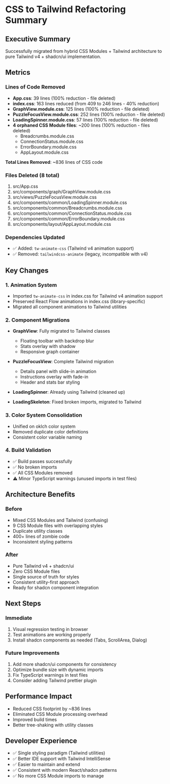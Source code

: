 # CSS to Tailwind Refactoring Summary

## Executive Summary
Successfully migrated from hybrid CSS Modules + Tailwind architecture to pure Tailwind v4 + shadcn/ui implementation.

## Metrics

### Lines of Code Removed
- **App.css**: 39 lines (100% reduction - file deleted)
- **index.css**: 163 lines reduced (from 409 to 246 lines - 40% reduction)
- **GraphView.module.css**: 125 lines (100% reduction - file deleted)
- **PuzzleFocusView.module.css**: 252 lines (100% reduction - file deleted)
- **LoadingSpinner.module.css**: 57 lines (100% reduction - file deleted)
- **4 orphaned CSS Module files**: ~200 lines (100% reduction - files deleted)
  - Breadcrumbs.module.css
  - ConnectionStatus.module.css
  - ErrorBoundary.module.css
  - AppLayout.module.css

**Total Lines Removed**: ~836 lines of CSS code

### Files Deleted (8 total)
1. src/App.css
2. src/components/graph/GraphView.module.css
3. src/views/PuzzleFocusView.module.css
4. src/components/common/LoadingSpinner.module.css
5. src/components/common/Breadcrumbs.module.css
6. src/components/common/ConnectionStatus.module.css
7. src/components/common/ErrorBoundary.module.css
8. src/components/layout/AppLayout.module.css

### Dependencies Updated
- ✅ Added: `tw-animate-css` (Tailwind v4 animation support)
- ✅ Removed: `tailwindcss-animate` (legacy, incompatible with v4)

## Key Changes

### 1. Animation System
- Imported `tw-animate-css` in index.css for Tailwind v4 animation support
- Preserved React Flow animations in index.css (library-specific)
- Migrated all component animations to Tailwind utilities

### 2. Component Migrations
- **GraphView**: Fully migrated to Tailwind classes
  - Floating toolbar with backdrop blur
  - Stats overlay with shadow
  - Responsive graph container
  
- **PuzzleFocusView**: Complete Tailwind migration
  - Details panel with slide-in animation
  - Instructions overlay with fade-in
  - Header and stats bar styling
  
- **LoadingSpinner**: Already using Tailwind (cleaned up)
- **LoadingSkeleton**: Fixed broken imports, migrated to Tailwind

### 3. Color System Consolidation
- Unified on oklch color system
- Removed duplicate color definitions
- Consistent color variable naming

### 4. Build Validation
- ✅ Build passes successfully
- ✅ No broken imports
- ✅ All CSS Modules removed
- ⚠️ Minor TypeScript warnings (unused imports in test files)

## Architecture Benefits

### Before
- Mixed CSS Modules and Tailwind (confusing)
- 9 CSS Module files with overlapping styles
- Duplicate utility classes
- 400+ lines of zombie code
- Inconsistent styling patterns

### After
- Pure Tailwind v4 + shadcn/ui
- Zero CSS Module files
- Single source of truth for styles
- Consistent utility-first approach
- Ready for shadcn component integration

## Next Steps

### Immediate
1. Visual regression testing in browser
2. Test animations are working properly
3. Install shadcn components as needed (Tabs, ScrollArea, Dialog)

### Future Improvements
1. Add more shadcn/ui components for consistency
2. Optimize bundle size with dynamic imports
3. Fix TypeScript warnings in test files
4. Consider adding Tailwind prettier plugin

## Performance Impact
- Reduced CSS footprint by ~836 lines
- Eliminated CSS Module processing overhead
- Improved build times
- Better tree-shaking with utility classes

## Developer Experience
- ✅ Single styling paradigm (Tailwind utilities)
- ✅ Better IDE support with Tailwind IntelliSense
- ✅ Easier to maintain and extend
- ✅ Consistent with modern React/shadcn patterns
- ✅ No more CSS Module imports to manage